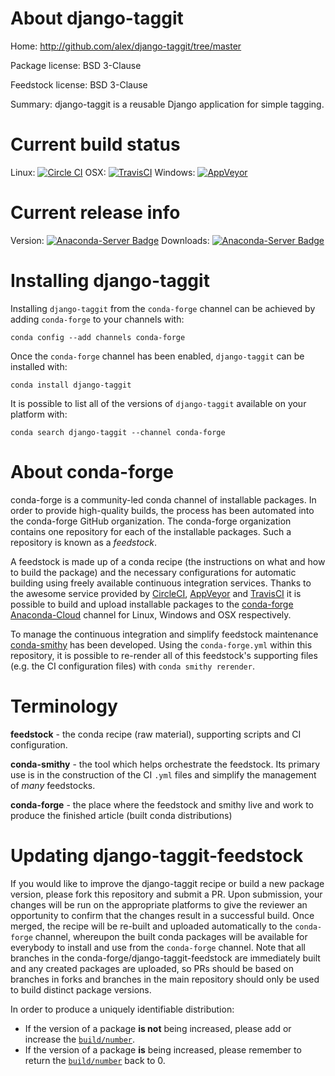 About django-taggit
===================

Home: http://github.com/alex/django-taggit/tree/master

Package license: BSD 3-Clause

Feedstock license: BSD 3-Clause

Summary: django-taggit is a reusable Django application for simple tagging.



Current build status
====================

Linux: [![Circle CI](https://circleci.com/gh/conda-forge/django-taggit-feedstock.svg?style=shield)](https://circleci.com/gh/conda-forge/django-taggit-feedstock)
OSX: [![TravisCI](https://travis-ci.org/conda-forge/django-taggit-feedstock.svg?branch=master)](https://travis-ci.org/conda-forge/django-taggit-feedstock)
Windows: [![AppVeyor](https://ci.appveyor.com/api/projects/status/github/conda-forge/django-taggit-feedstock?svg=True)](https://ci.appveyor.com/project/conda-forge/django-taggit-feedstock/branch/master)

Current release info
====================
Version: [![Anaconda-Server Badge](https://anaconda.org/conda-forge/django-taggit/badges/version.svg)](https://anaconda.org/conda-forge/django-taggit)
Downloads: [![Anaconda-Server Badge](https://anaconda.org/conda-forge/django-taggit/badges/downloads.svg)](https://anaconda.org/conda-forge/django-taggit)

Installing django-taggit
========================

Installing `django-taggit` from the `conda-forge` channel can be achieved by adding `conda-forge` to your channels with:

```
conda config --add channels conda-forge
```

Once the `conda-forge` channel has been enabled, `django-taggit` can be installed with:

```
conda install django-taggit
```

It is possible to list all of the versions of `django-taggit` available on your platform with:

```
conda search django-taggit --channel conda-forge
```


About conda-forge
=================

conda-forge is a community-led conda channel of installable packages.
In order to provide high-quality builds, the process has been automated into the
conda-forge GitHub organization. The conda-forge organization contains one repository
for each of the installable packages. Such a repository is known as a *feedstock*.

A feedstock is made up of a conda recipe (the instructions on what and how to build
the package) and the necessary configurations for automatic building using freely
available continuous integration services. Thanks to the awesome service provided by
[CircleCI](https://circleci.com/), [AppVeyor](http://www.appveyor.com/)
and [TravisCI](https://travis-ci.org/) it is possible to build and upload installable
packages to the [conda-forge](https://anaconda.org/conda-forge)
[Anaconda-Cloud](http://docs.anaconda.org/) channel for Linux, Windows and OSX respectively.

To manage the continuous integration and simplify feedstock maintenance
[conda-smithy](http://github.com/conda-forge/conda-smithy) has been developed.
Using the ``conda-forge.yml`` within this repository, it is possible to re-render all of
this feedstock's supporting files (e.g. the CI configuration files) with ``conda smithy rerender``.


Terminology
===========

**feedstock** - the conda recipe (raw material), supporting scripts and CI configuration.

**conda-smithy** - the tool which helps orchestrate the feedstock.
                   Its primary use is in the construction of the CI ``.yml`` files
                   and simplify the management of *many* feedstocks.

**conda-forge** - the place where the feedstock and smithy live and work to
                  produce the finished article (built conda distributions)


Updating django-taggit-feedstock
================================

If you would like to improve the django-taggit recipe or build a new
package version, please fork this repository and submit a PR. Upon submission,
your changes will be run on the appropriate platforms to give the reviewer an
opportunity to confirm that the changes result in a successful build. Once
merged, the recipe will be re-built and uploaded automatically to the
`conda-forge` channel, whereupon the built conda packages will be available for
everybody to install and use from the `conda-forge` channel.
Note that all branches in the conda-forge/django-taggit-feedstock are
immediately built and any created packages are uploaded, so PRs should be based
on branches in forks and branches in the main repository should only be used to
build distinct package versions.

In order to produce a uniquely identifiable distribution:
 * If the version of a package **is not** being increased, please add or increase
   the [``build/number``](http://conda.pydata.org/docs/building/meta-yaml.html#build-number-and-string).
 * If the version of a package **is** being increased, please remember to return
   the [``build/number``](http://conda.pydata.org/docs/building/meta-yaml.html#build-number-and-string)
   back to 0.
